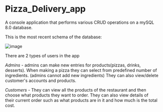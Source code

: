 # Pizza_Delivery_app
A console application that performs various CRUD operations on a mySQL 8.0 database.

This is the most recent schema of the database: 

![image](https://github.com/TsvetomirValchev/Pizza_Delivery_app/assets/92424452/01f41ea8-d78d-41a4-b3f5-6f28eaebc606)


There are 2 types of users in the app

*Admins* - admins can make new entries for products(pizzas, drinks, desserts). When making a pizza they can select from predefined number of ingredients. (admins cannot add new ingredients)
They can also view/delete customer's accounts and products.

*Customers* - They can view all the products of the restaurant and then choose what products they want to order. They can also view details of their current order such as what products are in it and how much is the total cost.
